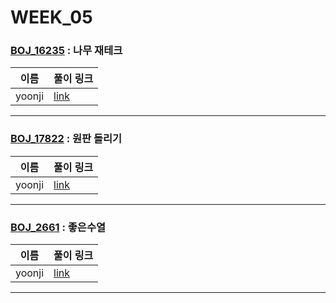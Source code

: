 # WEEK_05

### [BOJ_16235](https://boj.kr/16235) : 나무 재테크

|이름|풀이 링크|
|--|--|
|yoonji| [link](BOJ_16235/yoonji.java)
---


### [BOJ_17822](https://boj.kr/17822) : 원판 돌리기

|이름|풀이 링크|
|--|--|
|yoonji| [link](BOJ_17822/yoonji.java)
---


### [BOJ_2661](https://boj.kr/2661) : 좋은수열

|이름|풀이 링크|
|--|--|
|yoonji| [link](BOJ_2661/yoonji.java)
---
